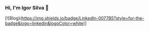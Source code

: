 ### Hi, I'm Igor Silva 👋

[![Blog}(https://img.shields.io/badge/LinkedIn-0077B5?style=for-the-badge&logo=linkedin&logoColor=white)]

